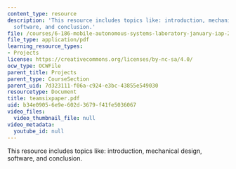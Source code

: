 ```yaml
---
content_type: resource
description: 'This resource includes topics like: introduction, mechanical design,
  software, and conclusion.'
file: /courses/6-186-mobile-autonomous-systems-laboratory-january-iap-2005/b34e09056e9e602d3679f41fe5036067_teamsixpaper.pdf
file_type: application/pdf
learning_resource_types:
- Projects
license: https://creativecommons.org/licenses/by-nc-sa/4.0/
ocw_type: OCWFile
parent_title: Projects
parent_type: CourseSection
parent_uid: 7d323111-f06a-c924-e3bc-43855e549030
resourcetype: Document
title: teamsixpaper.pdf
uid: b34e0905-6e9e-602d-3679-f41fe5036067
video_files:
  video_thumbnail_file: null
video_metadata:
  youtube_id: null
---
```

This resource includes topics like: introduction, mechanical design, software, and conclusion.